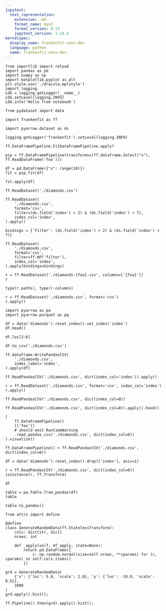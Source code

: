 ```yaml
---
jupytext:
  text_representation:
    extension: .md
    format_name: myst
    format_version: 0.13
    jupytext_version: 1.14.4
kernelspec:
  display_name: frankenfit-venv-dev
  language: python
  name: frankenfit-venv-dev
---
```


```{code-cell} ipython3
from importlib import reload
import pandas as pd
import numpy as np
import matplotlib.pyplot as plt
plt.style.use('./dracula.mplstyle')
import logging
LOG = logging.getLogger(__name__)
LOG.setLevel(logging.INFO)
LOG.info('Hello from notebook')

from pydataset import data

import frankenfit as ff

import pyarrow.dataset as ds

logging.getLogger('frankenfit').setLevel(logging.INFO)
```

```{code-cell} ipython3
ff.DataFramePipeline.FitDataFramePipeline.apply?
```

```{code-cell} ipython3
pip = ff.DataFramePipeline(transforms=[ff.dataframe.Select("x"), ff.ReadDataFrame('foo')])
```

```{code-cell} ipython3
df = pd.DataFrame({"x": range(10)})
fit = pip.fit(df)
```

```{code-cell} ipython3
fit.apply(df)
```

```{code-cell} ipython3
ff.ReadDataset('./diamonds.csv')
```

```{code-cell} ipython3
ff.ReadDataset(
    './diamonds.csv',
    format='csv',
    filter=(ds.field('index') > 2) & (ds.field('index') < 7),
    index_col='index',
).apply()
```

```{code-cell} ipython3
bindings = {'filter': (ds.field('index') > 2) & (ds.field('index') < 7)}

ff.ReadDataset(
    './diamonds.csv',
    format='csv',
    filter=ff.HP('filter'),
    index_col='index',
).apply(bindings=bindings)
```

```{code-cell} ipython3
r = ff.ReadDataset('./diamonds-{foo}.csv', columns=['{foo}'])
r
```

```{code-cell} ipython3
type(r.paths), type(r.columns)
```

```{code-cell} ipython3
r = ff.ReadDataset('./diamonds.csv', format='csv')
r.apply()
```

```{code-cell} ipython3
import pyarrow as pa
import pyarrow.parquet as pq
```

```{code-cell} ipython3
df = data('diamonds').reset_index().set_index('index')
df.head()
```

```{code-cell} ipython3
df.loc[3:6]
```

```{code-cell} ipython3
df.to_csv('./diamonds.csv')
```

```{code-cell} ipython3
ff.dataframe.WritePandasCSV(
    './diamonds.csv',
    index_label='index',
).apply(df)

ff.ReadPandasCSV('./diamonds.csv', dict(index_col='index')).apply()
```

```{code-cell} ipython3
r = ff.ReadDataset('./diamonds.csv', format='csv', index_col='index')
r.apply()
```

```{code-cell} ipython3
ff.ReadPandasCSV('./diamonds.csv', dict(index_col=0))
```

```{code-cell} ipython3
ff.ReadPandasCSV('./diamonds.csv', dict(index_col=0)).apply().head()
```

```{code-cell} ipython3
(
    ff.DataFramePipeline()
    [['foo']]
    # should emit RuntimeWarning
    .read_pandas_csv('./diamonds.csv', dict(index_col=0))
).visualize()
```

```{code-cell} ipython3
ff.DataFramePipeline() + ff.ReadPandasCSV('./diamonds.csv', dict(index_col=0))
```

```{code-cell} ipython3
df = data('diamonds').reset_index().drop(['index'], axis=1)
```

```{code-cell} ipython3
r = ff.ReadPandasCSV('./diamonds.csv', dict(index_col=0))
isinstance(r, ff.Transform)
```

```{code-cell} ipython3
df
```

```{code-cell} ipython3
table = pa.Table.from_pandas(df)
table
```

```{code-cell} ipython3
table.to_pandas()
```

```{code-cell} ipython3
from attrs import define

@define
class GenerateRandomData(ff.StatelessTransform):
    cols: dict[str, dict]
    nrows: int

    def _apply(self, df_apply, state=None):
        return pd.DataFrame({
            c: np.random.normal(size=self.nrows, **cparams) for (c, cparams) in self.cols.items()
        })
```

```{code-cell} ipython3
grd = GenerateRandomData(
    {'x': {'loc': 5.0, 'scale': 2.0}, 'y': {'loc': -10.0, 'scale': 0.5}},
    1000
)
grd.apply().hist();
```

```{code-cell} ipython3
ff.Pipeline().then(grd).apply().hist();
```
